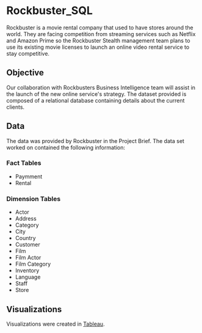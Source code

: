 # Rockbuster_SQL
Rockbuster is a movie rental company that used to have stores around the world. They are facing competition from streaming services such as Netflix and Amazon Prime so the Rockbuster Stealth management team plans to use its existing movie licenses to launch an online video rental service to stay competitive.
## Objective
Our collaboration with Rockbusters Business Intelligence team will assist in the launch of the new online service's strategy. The dataset provided is composed of a relational database containing details about the current clients.
## Data
The data was provided by Rockbuster in the Project Brief. The data set worked on contained the following information:
### Fact Tables
- Paymment
- Rental
### Dimension Tables
- Actor
- Address
- Category
- City
- Country
- Customer
- Film
- Film Actor
- Film Category
- Inventory
- Language
- Staff
- Store
## Visualizations
Visualizations were created in [Tableau]([url](https://public.tableau.com/views/Task3_10RockbusterCustomerDistribution/Sheet1?:language=en-US&:display_count=n&:origin=viz_share_link)https://public.tableau.com/views/Task3_10RockbusterCustomerDistribution/Sheet1?:language=en-US&:display_count=n&:origin=viz_share_link).
